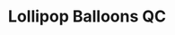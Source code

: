---
title: "Lollipop Balloons QC"
url: /new-manila-quezon-city/lollipop-balloons-qc/
shop: Partyzubehör
---
